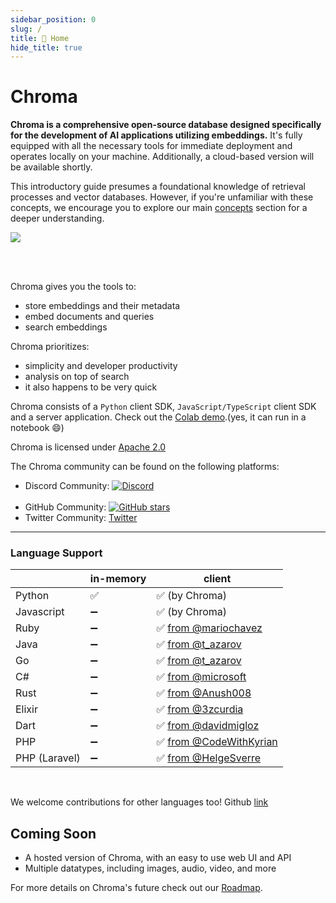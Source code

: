 ```yaml
---
sidebar_position: 0
slug: /
title: 🏡 Home
hide_title: true
---
```


# Chroma

**Chroma is a comprehensive open-source database designed specifically for the development of AI applications utilizing embeddings.** It's fully equipped with all the necessary tools for immediate deployment and operates locally on your machine. Additionally, a cloud-based version will be available shortly.

This introductory guide presumes a foundational knowledge of retrieval processes and vector databases. However, if you're unfamiliar with these concepts, we encourage you to explore our main [concepts](./concepts/index.md) section for a deeper understanding.

<img src="/img/hrm4.svg" />

<br/><br/>

Chroma gives you the tools to:

- store embeddings and their metadata
- embed documents and queries
- search embeddings

Chroma prioritizes:

- simplicity and developer productivity
- analysis on top of search
- it also happens to be very quick

Chroma consists of a `Python` client SDK, `JavaScript/TypeScript` client SDK and a server application. Check out the [Colab demo](https://colab.research.google.com/drive/1QEzFyqnoFxq7LUGyP1vzR4iLt9PpCDXv?usp=sharing).(yes, it can run in a notebook 😄)

Chroma is licensed under [Apache 2.0](https://github.com/chroma-core/chroma/blob/main/LICENSE)

The Chroma community can be found on the following platforms:
- Discord Community: [![Discord](https://img.shields.io/discord/1073293645303795742)](https://discord.gg/MMeYNTmh3x) <br></br>
- GitHub Community: [![GitHub stars](https://img.shields.io/github/stars/chroma-core/chroma.svg?style=social&label=Star&maxAge=2400)](https://GitHub.com/chroma-core/chroma/stargazers/)
- Twitter Community: [Twitter](https://twitter.com/trychroma)

***

### Language Support

<div class="special_table"></div>

|              | in-memory | client |
|--------------|-----------|---------------|
| Python       | ✅        | ✅ (by Chroma)           |
| Javascript   | ➖        | ✅ (by Chroma)          |
| Ruby   | ➖        | ✅ [from @mariochavez](https://github.com/mariochavez/chroma)           |
| Java | ➖  | ✅ [from @t_azarov](https://github.com/amikos-tech/chromadb-java-client) |
| Go | ➖  | ✅ [from @t_azarov](https://github.com/amikos-tech/chroma-go) |
| C#   | ➖        | ✅ [from @microsoft](https://github.com/microsoft/semantic-kernel/tree/main/dotnet/src/Connectors/Connectors.Memory.Chroma)       |
| Rust | ➖ | ✅ [from @Anush008](https://crates.io/crates/chromadb) |
| Elixir | ➖ | ✅ [from @3zcurdia](https://hex.pm/packages/chroma/) |
| Dart | ➖ | ✅ [from @davidmigloz](https://pub.dev/packages/chromadb) |
| PHP | ➖ | ✅ [from @CodeWithKyrian](https://github.com/CodeWithKyrian/chromadb-php) |
| PHP (Laravel) | ➖ | ✅ [from @HelgeSverre](https://github.com/helgeSverre/chromadb)                                                            |

<br/>

We welcome contributions for other languages too! Github [link](https://github.com/chroma-core/chroma) 

## Coming Soon

- A hosted version of Chroma, with an easy to use web UI and API
- Multiple datatypes, including images, audio, video, and more

For more details on Chroma's future check out our [Roadmap](./roadmap.md).
